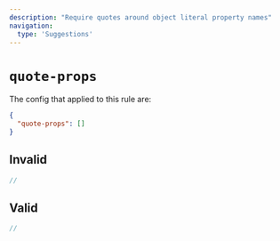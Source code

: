 ```yaml
---
description: "Require quotes around object literal property names"
navigation:
  type: 'Suggestions'
---
```


# `quote-props`

The config that applied to this rule are:

```json
{
  "quote-props": []
}
```

## Invalid

```js invalid
//
```

## Valid

```js valid
//
```
  